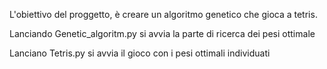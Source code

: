 L'obiettivo del proggetto, è creare un algoritmo genetico che gioca a tetris.

Lanciando Genetic_algoritm.py si avvia la parte di ricerca dei pesi ottimale

Lanciano Tetris.py si avvia il gioco con i pesi ottimali individuati
